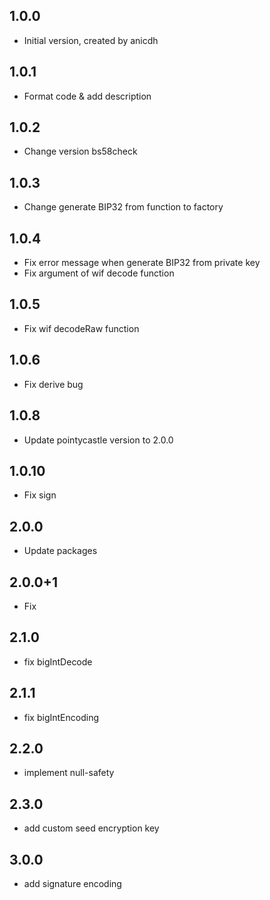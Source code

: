 ## 1.0.0

- Initial version, created by anicdh

## 1.0.1

- Format code & add description

## 1.0.2

- Change version bs58check

## 1.0.3

- Change generate BIP32 from function to factory

## 1.0.4

- Fix error message when generate BIP32 from private key
- Fix argument of wif decode function

## 1.0.5

- Fix wif decodeRaw function

## 1.0.6

- Fix derive bug

## 1.0.8

- Update pointycastle version to 2.0.0

## 1.0.10

- Fix sign

## 2.0.0

- Update packages

## 2.0.0+1

- Fix

## 2.1.0
- fix bigIntDecode

## 2.1.1
- fix bigIntEncoding

## 2.2.0
- implement null-safety

## 2.3.0
- add custom seed encryption key

## 3.0.0
- add signature encoding